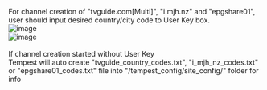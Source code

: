 For channel creation of "tvguide.com[Multi]", "i.mjh.nz" and "epgshare01", user should input desired country/city code to User Key box.<br>
![image](https://user-images.githubusercontent.com/97025515/158015124-db3ea120-5a6d-4213-8f60-0ee4e3924820.png)
<br>
![image](https://user-images.githubusercontent.com/97025515/158014888-564bb7f2-dadd-462c-8c24-f5d1462ab1ae.png)
<br><br>If channel creation started without User Key<br>
Tempest will auto create "tvguide_country_codes.txt", "i_mjh_nz_codes.txt" or "epgshare01_codes.txt" file into "/tempest_config/site_config/" folder for info
